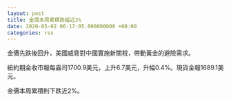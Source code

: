 ```yaml
---
layout: post
title: 金價本周累積跌幅近2%
date: 2020-05-02 06:17:05.000000000 +08:00
categories: rss
---
```


金價先跌後回升，美國威脅對中國實施新關稅，帶動黃金的避險需求。

紐約期金收市報每盎司1700.9美元，上升6.7美元，升幅0.4%。現貨金報1689.1美元。

金價本周累積則下跌近2%。
